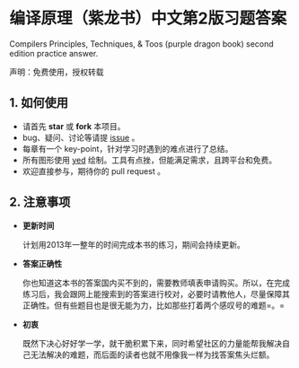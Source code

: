# 编译原理（紫龙书）中文第2版习题答案

Compilers Principles, Techniques, &amp; Toos (purple dragon book) second edition practice answer.

声明：免费使用，授权转载

## 1. 如何使用

- 请首先 **star** 或 **fork** 本项目。
- bug、疑问、讨论等请提 [issue](https://github.com/fool2fish/dragon-book-practice-answer/issues/new) 。
- 每章有一个 key-point，针对学习时遇到的难点进行了总结。
- 所有图形使用 [yed](http://www.yworks.com/en/products_yed_about.html) 绘制。工具有点挫，但能满足需求，且跨平台和免费。
- 欢迎直接参与，期待你的 pull request 。

## 2. 注意事项
     
- **更新时间** 
    
    计划用2013年一整年的时间完成本书的练习，期间会持续更新。
    
- **答案正确性** 

    你也知道这本书的答案国内买不到的，需要教师填表申请购买。所以，在完成练习后，我会跟网上能搜索到的答案进行校对，必要时请教他人，尽量保障其正确性。但有些题目也是很无能为力，比如那些打着两个感叹号的难题=。=
    
- **初衷**
     
    既然下决心好好学一学，就干脆积累下来，同时希望社区的力量能帮我解决自己无法解决的难题，而后面的读者也就不用像我一样为找答案焦头烂额。



